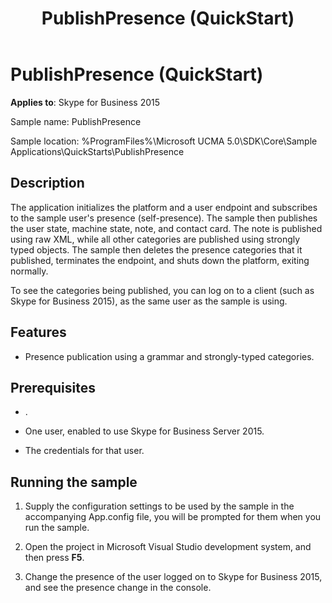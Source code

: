 ﻿---
title: PublishPresence (QuickStart)
TOCTitle: PublishPresence (QuickStart)
ms:assetid: d3ae55a9-9cf6-40aa-9cab-33aeceb2ae37
ms:mtpsurl: https://msdn.microsoft.com/en-us/library/Dn454837(v=office.16)
ms:contentKeyID: 65240100
ms.date: 07/27/2015
mtps_version: v=office.16
---

# PublishPresence (QuickStart)


**Applies to**: Skype for Business 2015

 

Sample name: PublishPresence

Sample location: %ProgramFiles%\\Microsoft UCMA 5.0\\SDK\\Core\\Sample Applications\\QuickStarts\\PublishPresence

## Description

The application initializes the platform and a user endpoint and subscribes to the sample user's presence (self-presence). The sample then publishes the user state, machine state, note, and contact card. The note is published using raw XML, while all other categories are published using strongly typed objects. The sample then deletes the presence categories that it published, terminates the endpoint, and shuts down the platform, exiting normally.

To see the categories being published, you can log on to a client (such as Skype for Business 2015), as the same user as the sample is using.

## Features

  - Presence publication using a grammar and strongly-typed categories.

## Prerequisites

  - .

  - One user, enabled to use Skype for Business Server 2015.

  - The credentials for that user.

## Running the sample

1.  Supply the configuration settings to be used by the sample in the accompanying App.config file, you will be prompted for them when you run the sample.

2.  Open the project in Microsoft Visual Studio development system, and then press **F5**.

3.  Change the presence of the user logged on to Skype for Business 2015, and see the presence change in the console.

